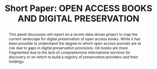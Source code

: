 ---
abstract: This panel discussion will report on a recent data-driven project to map
  the current landscape for digital preservation of open access books. While it has
  been possible to understand the degree to which open access journals are at risk
  due to gaps in digital preservation provisions, OA books are more fragmented due
  to the lack of comprehensive international services for discovery or on which to
  build a registry of preservation providers and their holdings.
creators:
- Wise, Alicia
date: null
document_url: https://az659834.vo.msecnd.net/eventsairwesteuprod/production-inconference-public/71ac4bf580e14c148e77b7fec68a5db6
grand_parent: iPRES
institutions:
- CLOCKSS
keywords:
- open access; books; digital preservation
landing_page_url: null
language: eng
layout: publication
license: CC-BY 4.0 International
notes_url: null
parent: iPRES 2022
publication_type: short paper
size: null
slides_url: null
source_name: iPRES
stream_url: null
title: "Short Paper: OPEN ACCESS BOOKS AND DIGITAL PRESERVATION\r\n"
year: 2022
---